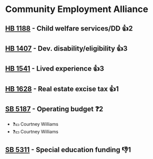 # Community Employment Alliance

## [HB 1188](/bill/2023-24/hb/1188/) - Child welfare services/DD 👍2  

## [HB 1407](/bill/2023-24/hb/1407/) - Dev. disability/eligibility 👍3  

## [HB 1541](/bill/2023-24/hb/1541/) - Lived experience 👍3  

## [HB 1628](/bill/2023-24/hb/1628/) - Real estate excise tax 👍1  

## [SB 5187](/bill/2023-24/sb/5187/) - Operating budget   ❓2
* ❓💵 Courtney Williams
* ❓💵 Courtney Williams

## [SB 5311](/bill/2023-24/sb/5311/) - Special education funding  👎1 